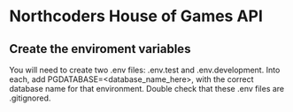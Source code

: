 # Northcoders House of Games API

## Create the enviroment variables

You will need to create two .env files: .env.test and .env.development. Into each, add PGDATABASE=<database_name_here>, with the correct database name for that environment. Double check that these .env files are .gitignored.